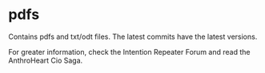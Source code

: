 # pdfs
Contains pdfs and txt/odt files. The latest commits have the latest versions.

For greater information, check the Intention Repeater Forum and read the AnthroHeart Cio Saga.
